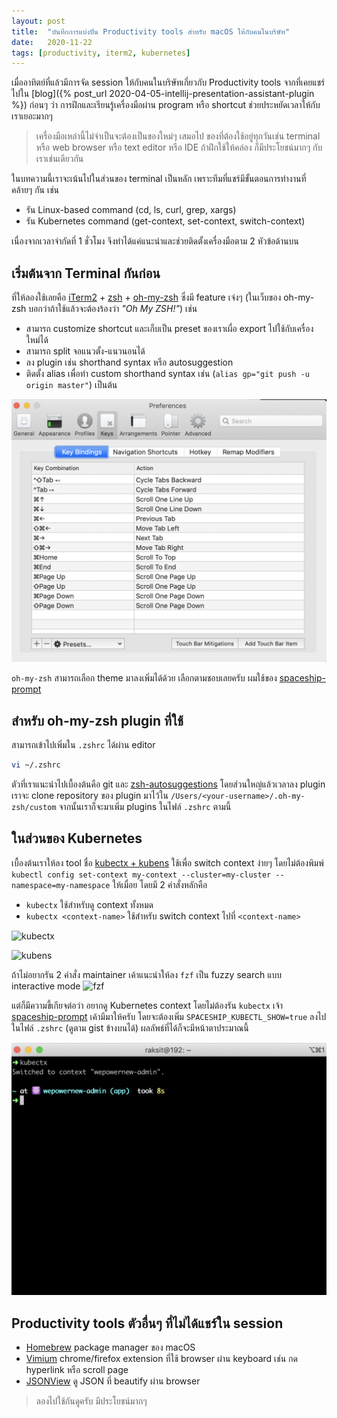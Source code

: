 ```yaml
---
layout: post
title:  "บันทึกการแบ่งปัน Productivity tools สำหรับ macOS ให้กับคนในบริษัท"
date:   2020-11-22
tags: [productivity, iterm2, kubernetes]
---
```


เมื่ออาทิตย์ที่แล้วมีการจัด session ให้กับคนในบริษัทเกี่ยวกับ Productivity tools จากที่เคยแชร์ไปใน [blog]({% post_url 2020-04-05-intellij-presentation-assistant-plugin %}) ก่อนๆ ว่า การฝึกและเรียนรู้เครื่องมือผ่าน program หรือ shortcut ช่วยประหยัดเวลาให้กับเราเยอะมากๆ 

> เครื่องมือเหล่านี้ไม่จำเป็นจะต้องเป็นของใหม่ๆ เสมอไป ของที่ต้องใช้อยู่ทุกวันเช่น terminal หรือ web browser หรือ text editor หรือ IDE ถ้าฝึกใช้ให้คล่อง ก็มีประโยชน์มากๆ กับเราเช่นเดียวกัน

ในบทความนี้เราจะเน้นไปในส่วนของ terminal เป็นหลัก เพราะทีมที่แชร์มีขั้นตอนการทำงานที่คล้ายๆ กัน เช่น

- รัน Linux-based command (cd, ls, curl, grep, xargs)
- รัน Kubernetes command (get-context, set-context, switch-context)

เนื่องจากเวลาจำกัดที่ 1 ชั่วโมง จึงทำได้แค่แนะนำและช่วยติดตั้งเครื่องมือตาม 2 หัวข้อด้านบน

## เริ่มต้นจาก Terminal กันก่อน
ที่ให้ลองใช้เลยคือ [iTerm2](https://iterm2.com/) + [zsh](https://www.zsh.org/) + [oh-my-zsh](https://ohmyz.sh/) ซึ่งมี feature เจ๋งๆ (ในเว็บของ oh-my-zsh บอกว่าถ้าใช้แล้วจะต้องร้องว่า *"Oh My ZSH!"*) เช่น
- สามารถ customize shortcut และเก็บเป็น preset ของเราเผื่อ export ไปใช้กับเครื่องใหม่ได้
- สามารถ split จอแนวตั้ง-แนวนอนได้
- ลง plugin เช่น shorthand syntax หรือ autosuggestion
- ติดตั้ง alias เพื่อทำ custom shorthand syntax เช่น (`alias gp="git push -u origin master"`) เป็นต้น

![iTerm2 key bindings](/assets/2020-11-22-iterm2-key-bindings.png)

`oh-my-zsh` สามารถเลือก theme มาลงเพิ่มได้ด้วย เลือกตามชอบเลยครับ ผมใช้ของ [spaceship-prompt](https://github.com/denysdovhan/spaceship-prompt)

## สำหรับ oh-my-zsh plugin ที่ใช้
สามารถเข้าไปเพิ่มใน `.zshrc` ได้ผ่าน editor

```sh
vi ~/.zshrc
```

ตัวที่เราแนะนำไปเบื้องต้นคือ git และ [zsh-autosuggestions](https://github.com/zsh-users/zsh-autosuggestions/blob/master/INSTALL.md) โดยส่วนใหญ่แล้วเวลาลง plugin เราจะ clone repository ของ plugin มาไว้ใน `/Users/<your-username>/.oh-my-zsh/custom` จากนั้นเราก็จะมาเพิ่ม plugins ในไฟล์ `.zshrc` ตามนี้

<script src="https://gist.github.com/raksit31667/897faadf8ce14e7cd957064c6c300a2a.js"></script>

## ในส่วนของ Kubernetes
เบื้องต้นเราให้ลง tool ชื่อ [kubectx + kubens](https://github.com/ahmetb/kubectx) ใช้เพื่อ switch context ง่ายๆ โดยไม่ต้องพิมพ์ `kubectl config set-context my-context --cluster=my-cluster --namespace=my-namespace` ให้เมื่อย โดยมี 2 คำสั่งหลักคือ

- `kubectx` ใช้สำหรับดู context ทั้งหมด
- `kubectx <context-name>` ใช้สำหรับ switch context ไปที่ `<context-name>`

![kubectx](https://github.com/ahmetb/kubectx/raw/master/img/kubectx-demo.gif)  

![kubens](https://github.com/ahmetb/kubectx/raw/master/img/kubens-demo.gif)

ถ้าไม่อยากรัน 2 คำสั่ง maintainer เค้าแนะนำให้ลง `fzf` เป็น fuzzy search แบบ interactive mode
![fzf](https://github.com/ahmetb/kubectx/raw/master/img/kubectx-interactive.gif)

แต่ก็มีความขี้เกียจต่อว่า อยากดู Kubernetes context โดยไม่ต้องรัน `kubectx` เจ้า [spaceship-prompt](https://github.com/denysdovhan/spaceship-prompt) เค้ามีมาให้ครับ โดยจะต้องเพิ่ม `SPACESHIP_KUBECTL_SHOW=true` ลงไปในไฟล์ `.zshrc` (ดูตาม gist ข้างบนได้) ผลลัพธ์ที่ได้ก็จะมีหน้าตาประมาณนี้

![Spaceship K8S show](/assets/2020-11-22-spaceship-k8s-show.png)

## Productivity tools ตัวอื่นๆ ที่ไม่ได้แชร์ใน session
- [Homebrew](https://brew.sh/) package manager ของ macOS
- [Vimium](https://vimium.github.io/) chrome/firefox extension ที่ใช้ browser ผ่าน keyboard เช่น กด hyperlink หรือ scroll page
- [JSONView](https://jsonview.com/) ดู JSON ที่ beautify ผ่าน browser

> ลองไปใช้กันดูครับ มีประโยชน์มากๆ
